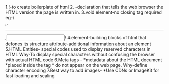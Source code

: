 1.!-to create boilerplate of html
2.<!DOCTYPE html> -declaration that tells the web browser the HTML version the page is written in.
3.void element-no closing tag required
     eg-/*<br>,<img>,<hr>,<input>*/
4.element-building blocks of html that defones its structure
   attribute-additional information about an element
5.HTML Entities- special codes used to display reserved characters in HTML
  Why-To display special characters without confusing the browser with actual HTML code
6.Meta tags - *metadata about the HTML document
              *placed inside the <head> tag 
              * do not appear on the web page.
  Why-define character encoding
7.Best way to add images-
     *Use CDNs or ImageKit for fast loading and scaling
